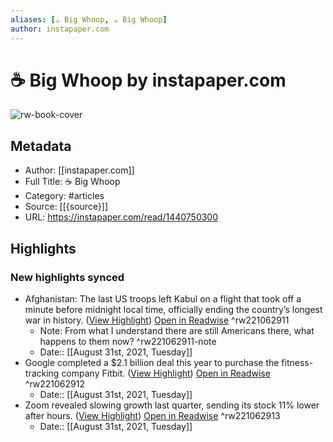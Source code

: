 ```yaml
---
aliases: [☕️ Big Whoop, ☕️ Big Whoop]
author: instapaper.com
---
```

# ☕️ Big Whoop by instapaper.com

![rw-book-cover](https://readwise-assets.s3.amazonaws.com/static/images/article0.00998d930354.png)

## Metadata
- Author: [[instapaper.com]]
- Full Title: ☕️ Big Whoop
- Category: #articles
- Source: [[{source}]]
- URL: https://instapaper.com/read/1440750300

## Highlights
### New highlights synced
- Afghanistan: The last US troops left Kabul on a flight that took off a minute before midnight local time, officially ending the country’s longest war in history. ([View Highlight](https://instapaper.com/read/1440750300/17334079)) [Open in Readwise](https://readwise.io/open/221062911) ^rw221062911
    - Note: From what I understand there are still Americans there, what happens to them now? ^rw221062911-note
    - Date:: [[August 31st, 2021, Tuesday]]
- Google completed a $2.1 billion deal this year to purchase the fitness-tracking company Fitbit. ([View Highlight](https://instapaper.com/read/1440750300/17334144)) [Open in Readwise](https://readwise.io/open/221062912) ^rw221062912
    - Date:: [[August 31st, 2021, Tuesday]]
- Zoom revealed slowing growth last quarter, sending its stock 11% lower after hours. ([View Highlight](https://instapaper.com/read/1440750300/17334146)) [Open in Readwise](https://readwise.io/open/221062913) ^rw221062913
    - Date:: [[August 31st, 2021, Tuesday]]
